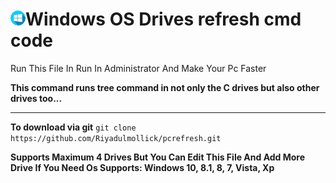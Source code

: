 # ![windows10_icon](https://github.com/Riyadulmollick/pcrefresh/blob/images/windows.png?raw=true)Windows OS Drives refresh cmd code
Run This File In Run In Administrator And Make Your Pc Faster

**This command runs tree command in not only the C drives but also other drives too...**

------------
**To download via git**
`git clone https://github.com/Riyadulmollick/pcrefresh.git`

**Supports Maximum 4 Drives But You Can Edit This File And Add More Drive If You Need
Os Supports: Windows 10, 8.1, 8, 7, Vista, Xp**
